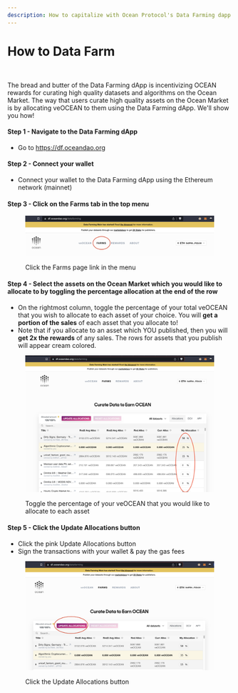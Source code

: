 ```yaml
---
description: How to capitalize with Ocean Protocol's Data Farming dapp
---
```


# How to Data Farm

<figure><img src="../.gitbook/assets/gif/farming.gif" alt=""><figcaption></figcaption></figure>

The bread and butter of the Data Farming dApp is incentivizing OCEAN rewards for curating high quality datasets and algorithms on the Ocean Market. The way that users curate high quality assets on the Ocean Market is by allocating veOCEAN to them using the Data Farming dApp. We'll show you how!

#### Step 1 - Navigate to the Data Farming dApp

* Go to https://df.oceandao.org

#### Step 2 - Connect your wallet

* Connect your wallet to the Data Farming dApp using the Ethereum network (mainnet)

#### Step 3 - Click on the Farms tab in the top menu

<figure><img src="../.gitbook/assets/farms-page.png" alt=""><figcaption><p>Click the Farms page link in the menu</p></figcaption></figure>

#### Step 4 - Select the assets on the Ocean Market which you would like to allocate to by toggling the percentage allocation at the end of the row

* On the rightmost column, toggle the percentage of your total veOCEAN that you wish to allocate to each asset of your choice. You will **get a portion of the sales** of each asset that you allocate to!
* Note that if you allocate to an asset which YOU published, then you will **get 2x the rewards** of any sales. The rows for assets that you publish will appear cream colored.

<figure><img src="../.gitbook/assets/allocations.png" alt=""><figcaption><p>Toggle the percentage of your veOCEAN that you would like to allocate to each asset</p></figcaption></figure>

#### Step 5 - Click the Update Allocations button

* Click the pink Update Allocations button
* Sign the transactions with your wallet & pay the gas fees

<figure><img src="../.gitbook/assets/update-allocations.png" alt=""><figcaption><p>Click the Update Allocations button</p></figcaption></figure>
